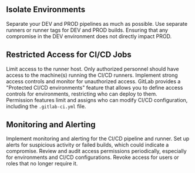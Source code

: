 ## Isolate Environments
Separate your DEV and PROD pipelines as much as possible. Use separate runners or runner tags for DEV and PROD builds. Ensuring that any compromise in the DEV environment does not directly impact PROD.
## Restricted Access for CI/CD Jobs
Limit access to the runner host. Only authorized personnel should have access to the machine(s) running the CI/CD runners. Implement strong access controls and monitor for unauthorized access. GitLab provides a "Protected CI/CD environments" feature that allows you to define access controls for environments, restricting who can deploy to them. Permission features limit and assigns who can modify CI/CD configuration, including the `.gitlab-ci.yml` file.
## Monitoring and Alerting
Implement monitoring and alerting for the CI/CD pipeline and runner. Set up alerts for suspicious activity or failed builds, which could indicate a compromise. Review and audit access permissions periodically, especially for environments and CI/CD configurations. Revoke access for users or roles that no longer require it.